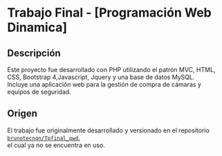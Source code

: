 # Trabajo Final - [Programación Web Dinamica]


## Descripción

Este proyecto fue desarrollado con PHP utilizando el patrón MVC, HTML, CSS, Bootstrap 4,Javascript, Jquery y una base de datos MySQL.  
Incluye una aplicación web para la gestión de compra de cámaras y equipos de seguridad.


## Origen

El trabajo fue originalmente desarrollado y versionado en el repositorio  
[`brunotecnqn/Tpfinal_pwd`](https://github.com/brunotecnqn/Tpfinal_pwd),  
el cual ya no se encuentra en uso.  